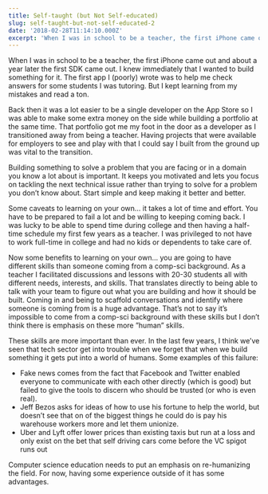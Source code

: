 ```yaml
---
title: Self-taught (but Not Self-educated)
slug: self-taught-but-not-self-educated-2
date: '2018-02-28T11:14:10.000Z'
excerpt: 'When I was in school to be a teacher, the first iPhone came out and about a year later the first SDK came out. I knew immediately that I wanted to build something for it. The first app I (poorly) wrote was to help me check answers for some students I was tutoring. But I kept learning from my mistakes and read a ton...'
---
```


When I was in school to be a teacher, the first iPhone came out and about a year later the first SDK came out. I knew immediately that I wanted to build something for it. The first app I (poorly) wrote was to help me check answers for some students I was tutoring. But I kept learning from my mistakes and read a ton.

Back then it was a lot easier to be a single developer on the App Store so I was able to make some extra money on the side while building a portfolio at the same time. That portfolio got me my foot in the door as a developer as I transitioned away from being a teacher. Having projects that were available for employers to see and play with that I could say I built from the ground up was vital to the transition.

Building something to solve a problem that you are facing or in a domain you know a lot about is important. It keeps you motivated and lets you focus on tackling the next technical issue rather than trying to solve for a problem you don’t know about. Start simple and keep making it better and better.

Some caveats to learning on your own… it takes a lot of time and effort. You have to be prepared to fail a lot and be willing to keeping coming back. I was lucky to be able to spend time during college and then having a half-time schedule my first few years as a teacher. I was privileged to not have to work full-time in college and had no kids or dependents to take care of.

Now some benefits to learning on your own… you are going to have different skills than someone coming from a comp-sci background. As a teacher I facilitated discussions and lessons with 20-30 students all with different needs, interests, and skills. That translates directly to being able to talk with your team to figure out what you are building and how it should be built. Coming in and being to scaffold conversations and identify where someone is coming from is a huge advantage. That’s not to say it’s impossible to come from a comp-sci background with these skills but I don’t think there is emphasis on these more ”human” skills.

These skills are more important than ever. In the last few years, I think we’ve seen that tech sector get into trouble when we forget that when we build something it gets put into a world of humans. Some examples of this failure:

- Fake news comes from the fact that Facebook and Twitter enabled everyone to communicate with each other directly (which is good) but failed to give the tools to discern who should be trusted (or who is even real).
- Jeff Bezos asks for ideas of how to use his fortune to help the world, but doesn’t see that on of the biggest things he could do is pay his warehouse workers more and let them unionize.
- Uber and Lyft offer lower prices than existing taxis but run at a loss and only exist on the bet that self driving cars come before the VC spigot runs out

Computer science education needs to put an emphasis on re-humanizing the field. For now, having some experience outside of it has some advantages.
